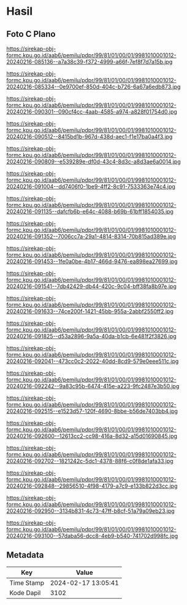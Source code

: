# Hasil

## Foto C Plano

https://sirekap-obj-formc.kpu.go.id/aab6/pemilu/pdpr/99/81/01/00/01/9981010001012-20240216-085136--a7a38c39-f372-4999-a66f-7ef8f7d7a15b.jpg

https://sirekap-obj-formc.kpu.go.id/aab6/pemilu/pdpr/99/81/01/00/01/9981010001012-20240216-085334--0e9700ef-850d-404c-b726-6a67a6edb873.jpg

https://sirekap-obj-formc.kpu.go.id/aab6/pemilu/pdpr/99/81/01/00/01/9981010001012-20240216-090301--090cf4cc-4aab-4585-a974-a828f01754d0.jpg

https://sirekap-obj-formc.kpu.go.id/aab6/pemilu/pdpr/99/81/01/00/01/9981010001012-20240216-090512--8415bd1b-967d-438d-aec1-f1e17ba0a4f3.jpg

https://sirekap-obj-formc.kpu.go.id/aab6/pemilu/pdpr/99/81/01/00/01/9981010001012-20240216-090809--e539289e-df0d-43c4-8d3c-a8d3ae6a0014.jpg

https://sirekap-obj-formc.kpu.go.id/aab6/pemilu/pdpr/99/81/01/00/01/9981010001012-20240216-091004--dd7406f0-1be9-4ff2-8c91-7533363e74c4.jpg

https://sirekap-obj-formc.kpu.go.id/aab6/pemilu/pdpr/99/81/01/00/01/9981010001012-20240216-091135--dafcfb6b-e64c-4088-b69b-61bff1854035.jpg

https://sirekap-obj-formc.kpu.go.id/aab6/pemilu/pdpr/99/81/01/00/01/9981010001012-20240216-091352--7006cc7a-29a1-4814-8314-70b815ad389e.jpg

https://sirekap-obj-formc.kpu.go.id/aab6/pemilu/pdpr/99/81/01/00/01/9981010001012-20240216-091453--1fe0a0be-4b17-466d-9476-ea898ea27699.jpg

https://sirekap-obj-formc.kpu.go.id/aab6/pemilu/pdpr/99/81/01/00/01/9981010001012-20240216-091541--7db42429-db44-420c-9c04-bff38fa8b97e.jpg

https://sirekap-obj-formc.kpu.go.id/aab6/pemilu/pdpr/99/81/01/00/01/9981010001012-20240216-091633--74ce200f-1421-45bb-955a-2abbf2550ff2.jpg

https://sirekap-obj-formc.kpu.go.id/aab6/pemilu/pdpr/99/81/01/00/01/9981010001012-20240216-091825--d53a2896-9a5a-40da-b1cb-6e481f2f3826.jpg

https://sirekap-obj-formc.kpu.go.id/aab6/pemilu/pdpr/99/81/01/00/01/9981010001012-20240216-092041--473cc0c2-2022-40dd-8cd9-579e0eee511c.jpg

https://sirekap-obj-formc.kpu.go.id/aab6/pemilu/pdpr/99/81/01/00/01/9981010001012-20240216-092242--9a83c95b-6474-415e-a223-9fc2487e3b50.jpg

https://sirekap-obj-formc.kpu.go.id/aab6/pemilu/pdpr/99/81/01/00/01/9981010001012-20240216-092515--e1523d57-120f-4690-8bbe-b56de7403bb4.jpg

https://sirekap-obj-formc.kpu.go.id/aab6/pemilu/pdpr/99/81/01/00/01/9981010001012-20240216-092600--12613cc2-cc98-416a-8d32-a15d01690845.jpg

https://sirekap-obj-formc.kpu.go.id/aab6/pemilu/pdpr/99/81/01/00/01/9981010001012-20240216-092702--1821242c-5dc1-4378-88f6-c0f8de1afa33.jpg

https://sirekap-obj-formc.kpu.go.id/aab6/pemilu/pdpr/99/81/01/00/01/9981010001012-20240216-092848--29856510-4f98-4179-a7c9-e133b822d3cc.jpg

https://sirekap-obj-formc.kpu.go.id/aab6/pemilu/pdpr/99/81/01/00/01/9981010001012-20240216-092950--3134b831-4c73-47ff-b8cf-51a79a09eb23.jpg

https://sirekap-obj-formc.kpu.go.id/aab6/pemilu/pdpr/99/81/01/00/01/9981010001012-20240216-093100--57daba56-dcc8-4eb9-b540-741702d998fc.jpg


## Metadata

| Key        | Value               |
| ---------- | ------------------- |
| Time Stamp | 2024-02-17 13:05:41 |
| Kode Dapil | 3102                |



